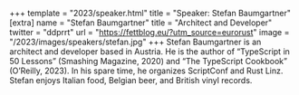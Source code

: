 +++
template = "2023/speaker.html"
title = "Speaker: Stefan Baumgartner"
[extra]
  name = "Stefan Baumgartner"
  title = "Architect and Developer"
  twitter = "ddprrt"
  url = "https://fettblog.eu/?utm_source=eurorust"
  image = "/2023/images/speakers/stefan.jpg"
+++
Stefan Baumgartner is an architect and developer based in Austria. He is the author of “TypeScript in 50 Lessons” (Smashing Magazine, 2020) and “The TypeScript Cookbook” (O’Reilly, 2023). In his spare time, he organizes ScriptConf and Rust Linz. Stefan enjoys Italian food, Belgian beer, and British vinyl records.